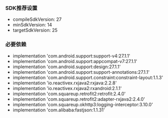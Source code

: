 
### SDK推荐设置
-  compileSdkVersion: 27 
-  minSdkVersion: 14 
-  targetSdkVersion: 25

### 必要依赖
-  implementation 'com.android.support:support-v4:27.1.1'
-  implementation 'com.android.support:appcompat-v7:27.1.1'
-  implementation 'com.android.support:design:27.1.1'
-  implementation 'com.android.support:support-annotations:27.1.1'
-  implementation 'com.android.support.constraint:constraint-layout:1.1.3'
-  implementation 'io.reactivex.rxjava2:rxjava:2.2.8'
-  implementation 'io.reactivex.rxjava2:rxandroid:2.1.1'
-  implementation 'com.squareup.retrofit2:retrofit:2.4.0'
-  implementation 'com.squareup.retrofit2:adapter-rxjava2:2.4.0'
-  implementation 'com.squareup.okhttp3:logging-interceptor:3.10.0'
-  implementation 'com.alibaba:fastjson:1.1.31'